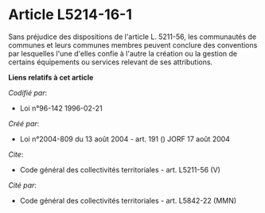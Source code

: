 # Article L5214-16-1

Sans préjudice des dispositions de l'article L. 5211-56, les communautés de communes et leurs communes membres peuvent
conclure des conventions par lesquelles l'une d'elles confie à l'autre la création ou la gestion de certains équipements ou
services relevant de ses attributions.

**Liens relatifs à cet article**

_Codifié par_:

  - Loi n°96-142 1996-02-21

_Créé par_:

  - Loi n°2004-809 du 13 août 2004 - art. 191 () JORF 17 août 2004

_Cite_:

  - Code général des collectivités territoriales - art. L5211-56 (V)

_Cité par_:

  - Code général des collectivités territoriales - art. L5842-22 (MMN)
